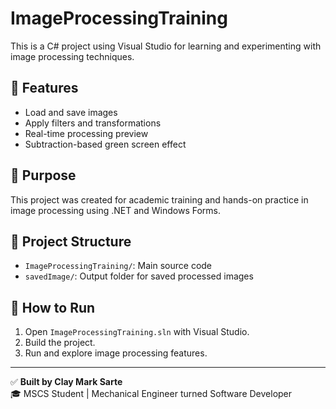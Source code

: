 # ImageProcessingTraining

This is a C# project using Visual Studio for learning and experimenting with image processing techniques.

## 🔧 Features

- Load and save images
- Apply filters and transformations
- Real-time processing preview
- Subtraction-based green screen effect

## 🧠 Purpose

This project was created for academic training and hands-on practice in image processing using .NET and Windows Forms.

## 📁 Project Structure

- `ImageProcessingTraining/`: Main source code
- `savedImage/`: Output folder for saved processed images

## 🚀 How to Run

1. Open `ImageProcessingTraining.sln` with Visual Studio.
2. Build the project.
3. Run and explore image processing features.

---

✅ **Built by Clay Mark Sarte**  
🎓 MSCS Student | Mechanical Engineer turned Software Developer  
